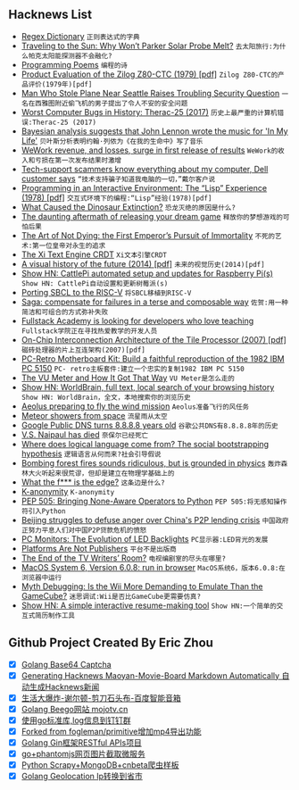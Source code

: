 ## Hacknews List


- [Regex Dictionary](https://visca.com/regexdict/)  `正则表达式的字典`
- [Traveling to the Sun: Why Won’t Parker Solar Probe Melt?](https://www.nasa.gov/feature/goddard/2018/traveling-to-the-sun-why-won-t-parker-solar-probe-melt)  `去太阳旅行:为什么帕克太阳能探测器不会融化?`
- [Programming Poems](http://johesp30.freehostia.com/poems.html)  `编程的诗`
- [Product Evaluation of the Zilog Z80-CTC (1979) [pdf]](http://smithsonianchips.si.edu/ice/OCR_ScanPE125/PE125(10379-K).pdf)  `Zilog Z80-CTC的产品评价(1979年)[pdf]`
- [Man Who Stole Plane Near Seattle Raises Troubling Security Question](https://www.nytimes.com/2018/08/11/us/seatac-stolen-plane-richard-b-russell.html)  `一名在西雅图附近偷飞机的男子提出了令人不安的安全问题`
- [Worst Computer Bugs in History: Therac-25 (2017)](https://blog.bugsnag.com/bug-day-race-condition-therac-25/)  `历史上最严重的计算机错误:Therac-25 (2017)`
- [Bayesian analysis suggests that John Lennon wrote the music for &#39;In My Life&#39;](https://www.npr.org/2018/08/11/637468053/a-songwriting-mystery-solved-math-proves-john-lennon-wrote-in-my-life)  `贝叶斯分析表明约翰·列侬为《在我的生命中》写了音乐`
- [WeWork revenue, and losses, surge in first release of results](https://www.reuters.com/article/us-wework-results/wework-revenue-and-losses-surge-in-first-release-of-results-idUSKBN1KU2KI)  `WeWork的收入和亏损在第一次发布结果时激增`
- [Tech-support scammers know everything about my computer, Dell customer says](https://arstechnica.com/information-technology/2018/07/ongoing-scam-is-still-stoking-concerns-dell-customer-data-was-breached/)  `“技术支持骗子知道我电脑的一切，”戴尔客户说`
- [Programming in an Interactive Environment: The “Lisp” Experience (1978) [pdf]](http://www.softwarepreservation.org/projects/interactive_c/bib/Sandewall-1978.pdf)  `交互式环境下的编程:“Lisp”经验(1978)[pdf]`
- [What Caused the Dinosaur Extinction?](https://www.theatlantic.com/magazine/archive/2018/09/dinosaur-extinction-debate/565769/?single_page=true)  `恐龙灭绝的原因是什么?`
- [The daunting aftermath of releasing your dream game](https://www.pcgamer.com/the-daunting-aftermath-of-releasing-your-dream-game-as-told-by-the-devs-of-stardew-valley-owlboy-and-more/)  `释放你的梦想游戏的可怕后果`
- [The Art of Not Dying: the First Emperor’s Pursuit of Immortality](https://www.laphamsquarterly.org/roundtable/art-not-dying)  `不死的艺术:第一位皇帝对永生的追求`
- [The Xi Text Engine CRDT](https://github.com/google/xi-editor/blob/e8065a3993b80af0aadbca0e50602125d60e4e38/doc/crdt-details.md)  `Xi文本引擎CRDT`
- [A visual history of the future (2014) [pdf]](https://assets.publishing.service.gov.uk/government/uploads/system/uploads/attachment_data/file/360814/14-814-future-cities-visual-history.pdf)  `未来的视觉历史(2014)[pdf]`
- [Show HN: CattlePi automated setup and updates for Raspberry Pi(s)](https://cattlepi.com/)  `Show HN: CattlePi自动设置和更新树莓派(s)`
- [Porting SBCL to the RISC-V](http://christophe.rhodes.io/notes/blog/posts/2018/beginning_an_sbcl_port/)  `将SBCL移植到RISC-V`
- [Saga: compensate for failures in a terse and composable way](http://vectos.net/posts/2018-08-10-saga.html)  `佐贺:用一种简洁和可组合的方式弥补失败`
- [Fullstack Academy is looking for developers who love teaching](https://fullstackacademy.workable.com/jobs/186349)  `Fullstack学院正在寻找热爱教学的开发人员`
- [On-Chip Interconnection Architecture of the Tile Processor (2007) [pdf]](https://www.princeton.edu/~wentzlaf/documents/Wentzlaff.2007.IEEE_Micro.Tilera.pdf)  `磁砖处理器的片上互连架构(2007)[pdf]`
- [PC-Retro Motherboard Kit: Build a faithful reproduction of the 1982 IBM PC 5150](http://www.mtmscientific.com/pc-retro.html)  `PC- retro主板套件:建立一个忠实的复制1982 IBM PC 5150`
- [The VU Meter and How It Got That Way](https://hackaday.com/2018/08/09/the-vu-meter-and-how-it-got-that-way/)  `VU Meter是怎么走的`
- [Show HN: WorldBrain, full text, local search of your browsing history](https://worldbrain.io/#)  `Show HN: WorldBrain，全文，本地搜索你的浏览历史`
- [Aeolus preparing to fly the wind mission](https://www.esa.int/Our_Activities/Operations/Aeolus_preparing_to_fly_the_wind_mission)  `Aeolus准备飞行的风任务`
- [Meteor showers from space](https://www.meteorshowers.org/)  `流星雨从太空`
- [Google Public DNS turns 8.8.8.8 years old](https://security.googleblog.com/2018/08/google-public-dns-turns-8888-years-old.html)  `谷歌公共DNS有8.8.8.8年的历史`
- [V.S. Naipaul has died](https://www.nytimes.com/2018/08/11/obituaries/vs-naipaul-dead-author-nobel-prize.html)  `奈保尔已经死亡`
- [Where does logical language come from? The social bootstrapping hypothesis](http://babieslearninglanguage.blogspot.com/2018/08/where-does-logical-language-come-from.html)  `逻辑语言从何而来?社会引导假说`
- [Bombing forest fires sounds ridiculous, but is grounded in physics](https://www.popularmechanics.com/military/weapons/a22674251/air-force-bomb-forest-fires/)  `轰炸森林大火听起来很荒谬，但却是建立在物理学基础上的`
- [What the f*** is the edge?](https://arcentry.com/blog/what-the-f-is-the-edge/)  `这条边是什么?`
- [K-anonymity](https://en.wikipedia.org/wiki/K-anonymity)  `K-anonymity`
- [PEP 505: Bringing None-Aware Operators to Python](https://www.python.org/dev/peps/pep-0505/)  `PEP 505:将无感知操作符引入Python`
- [Beijing struggles to defuse anger over China&#39;s P2P lending crisis](https://www.reuters.com/article/us-china-lenders-p2p-insight/beijing-struggles-to-defuse-anger-over-chinas-p2p-lending-crisis-idUSKBN1KX077)  `中国政府正努力平息人们对中国P2P贷款危机的愤怒`
- [PC Monitors: The Evolution of LED Backlights](https://pcmonitors.info/articles/the-evolution-of-led-backlights/)  `PC显示器:LED背光的发展`
- [Platforms Are Not Publishers](https://www.theatlantic.com/technology/archive/2018/08/the-messy-democratizing-beauty-of-the-internet/567194/?single_page=true)  `平台不是出版商`
- [The End of the TV Writers’ Room?](https://www.vanityfair.com/hollywood/2018/08/the-end-of-the-tv-writers-room-as-we-know-it-mini-rooms)  `电视编剧室的尽头在哪里?`
- [MacOS System 6, Version 6.0.8: run in browser](https://archive.org/details/mac_MacOS_6.0.8)  `MacOS系统6，版本6.0.8:在浏览器中运行`
- [Myth Debugging: Is the Wii More Demanding to Emulate Than the GameCube?](https://dolphin-emu.org/blog/2018/07/21/myth-debugging-wii-more-demanding-emulate-gamecube/)  `迷思调试:Wii是否比GameCube更需要仿真?`
- [Show HN: A simple interactive resume-making tool](https://danplisetsky.github.io/resume-maker/)  `Show HN:一个简单的交互式简历制作工具`

## Github Project Created By Eric Zhou

- [x] [Golang Base64 Captcha](https://github.com/mojocn/base64Captcha)
- [x] [Generating Hacknews Maoyan-Movie-Board Markdown Automatically 自动生成Hacknews新闻](https://github.com/dejavuzhou/md-genie)
- [x] [生活大爆炸-谢尔顿-剪刀石头布-百度智能音箱](https://github.com/mojocn/dueros-bang-game)
- [x] [Golang Beego网站 mojotv.cn](https://github.com/mojocn/www.mojotv.cn)
- [x] [使用go标准库,log信息到钉钉群](https://github.com/mojocn/dooger)
- [x] [Forked from fogleman/primitive增加mp4导出功能](https://github.com/mojocn/primitive)
- [x] [Golang Gin框架RESTful APIs项目](https://github.com/JJJJJJJerk/ezier-golang-web-api-framework)
- [x] [go+phantomjs网页图片截取微服务](https://github.com/mojocn/screen_shot)
- [x] [Python Scrapy+MongoDB+cnbeta爬虫样板](https://github.com/mojocn/scrapy_mongodb_boilerplate_cnbeta)
- [x] [Golang Geolocation Ip转换到省市](https://github.com/mojocn/ip2location)